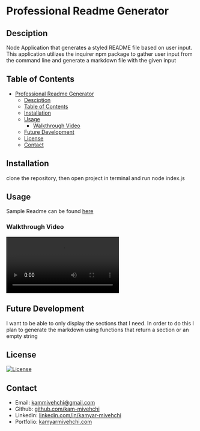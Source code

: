# Professional Readme Generator

## Desciption
Node Application that generates a styled README file based on user input. This application utilizes the inquirer npm package to gather user input from the command line and generate a markdown file with the given input

## Table of Contents
- [Professional Readme Generator](#professional-readme-generator)
  - [Desciption](#desciption)
  - [Table of Contents](#table-of-contents)
  - [Installation](#installation)
  - [Usage](#usage)
    - [Walkthrough Video](#walkthrough-video)
  - [Future Development](#future-development)
  - [License](#license)
  - [Contact](#contact)

## Installation
clone the repository, then open project in terminal and run node index.js
    
## Usage

Sample Readme can be found [here]("https://github.com/Kam-Mivehchi/Readme-Generator/blob/main/Example.md")

### Walkthrough Video
<video src="https://user-images.githubusercontent.com/90432404/142754104-c32ee546-d008-4aaf-a726-b081db717cb4.mp4" controls="controls" style="max-width: 730px;">
</video>

## Future Development
I want to be able to only display the sections that I need. In order to do this I plan to generate the markdown using functions that return a section or an empty string

## License
[![License](https://img.shields.io/badge/License-Apache_2.0-blue.svg)](https://opensource.org/licenses/Apache-2.0)

## Contact
- Email: [kammivehchi@gmail.com](mailto:kammivehchi@gmail.com)
- Github: [github.com/kam-mivehchi](https://github.com/kam-mivehchi)
- Linkedin: [linkedin.com/in/kamyar-mivehchi](https://linkedin.com/in/kamyar-mivehchi)
- Portfolio: [kamyarmivehchi.com](https://kamyarmivehchi.com)
    







